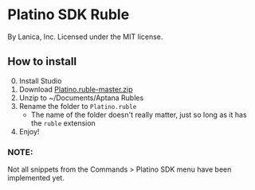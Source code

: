 Platino SDK Ruble
====
By Lanica, Inc. Licensed under the MIT license.

How to install
----

0. Install Studio
1. Download [Platino.ruble-master.zip](https://github.com/Lanica/Platino.ruble/archive/master.zip)
2. Unzip to ~/Documents/Aptana Rubles
3. Rename the folder to `Platino.ruble`
    * The name of the folder doesn't really matter, just so long as it has the `ruble` extension
4. Enjoy!

### NOTE:

Not all snippets from the Commands > Platino SDK menu have been implemented yet.
